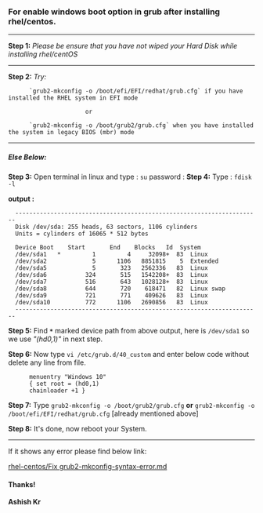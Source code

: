 ### For enable windows boot option in grub after installing rhel/centos. 
________________________________________________________________________________________________________________________________________

**Step 1:** *Please be ensure that you have not wiped your Hard Disk while installing rhel/centOS*

________________________________________________________________________________________________________________________________________
**Step 2:** *Try:*

          `grub2-mkconfig -o /boot/efi/EFI/redhat/grub.cfg` if you have installed the RHEL system in EFI mode
          
                          or
                          
          `grub2-mkconfig -o /boot/grub2/grub.cfg` when you have installed the system in legacy BIOS (mbr) mode

________________________________________________________________________________________________________________________________________
##### Else Below: 

**Step 3:** Open terminal in linux and type : `su`
                               password :
**Step 4:** Type : `fdisk -l`
      
**output :** 

      ----------------------------------------------------------------------
      Disk /dev/sda: 255 heads, 63 sectors, 1106 cylinders
      Units = cylinders of 16065 * 512 bytes
      
      Device Boot    Start       End    Blocks   Id  System
      /dev/sda1   *         1         4     32098+  83  Linux
      /dev/sda2             5      1106   8851815    5  Extended
      /dev/sda5             5       323   2562336   83  Linux
      /dev/sda6           324       515   1542208+  83  Linux
      /dev/sda7           516       643   1028128+  83  Linux
      /dev/sda8           644       720    618471   82  Linux swap
      /dev/sda9           721       771    409626   83  Linux
      /dev/sda10          772      1106   2690856   83  Linux
      ----------------------------------------------------------------------
**Step 5:** Find **`*`** marked device path from above output, here is `/dev/sda1` so we use *"(hd0,1)"* in next step.

**Step 6:** Now type `vi /etc/grub.d/40_custom` and enter below code without delete any line from file.
          
          menuentry "Windows 10" 
          { set root = (hd0,1)
          chainloader +1 }
          
**Step 7:** Type `grub2-mkconfig -o /boot/grub2/grub.cfg` **or** `grub2-mkconfig -o /boot/efi/EFI/redhat/grub.cfg` [already mentioned above]

**Step 8:** It's done, now reboot your System.
________________________________________________________________________________________________________________________________________

If it shows any error please find below link: 

[rhel-centos/Fix grub2-mkconfig-syntax-error.md](https://github.com/ashish-03/rhel-centos/commit/9b6e5d8fe952dfa80d864874ca9f700abb7c2302)
      
#### Thanks!
**Ashish Kr**
